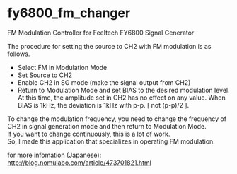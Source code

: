 # fy6800_fm_changer

FM Modulation Controller for Feeltech FY6800 Signal Generator

The procedure for setting the source to CH2 with FM modulation is as follows.  
* Select FM in Modulation Mode
* Set Source to CH2
* Enable CH2 in SG mode (make the signal output from CH2)
* Return to Modulation Mode and set BIAS to the desired modulation level.
At this time, the amplitude set in CH2 has no effect on any value.
When BIAS is 1kHz, the deviation is 1kHz with p-p. [ not (p-p)/2 ].

To change the modulation frequency, you need to change the frequency of CH2 in signal generation mode and then return to Modulation Mode.    
If you want to change continuously, this is a lot of work.   
So, I made this application that specializes in operating FM modulation.  

for more infomation (Japanese):   
http://blog.nomulabo.com/article/473701821.html
